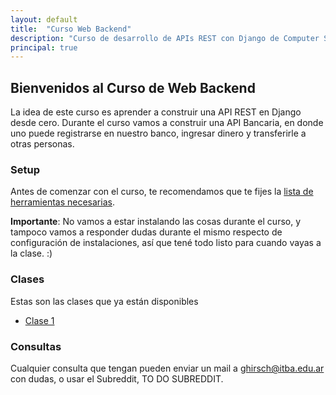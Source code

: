 ```yaml
---
layout: default
title:  "Curso Web Backend"
description: "Curso de desarrollo de APIs REST con Django de Computer Society ITBA"
principal: true
---
```


## Bienvenidos al Curso de Web Backend

La idea de este curso es aprender a construir una API REST en Django desde cero. Durante el curso vamos a construir una API Bancaria, en donde uno puede registrarse en nuestro banco, ingresar dinero y transferirle a otras personas.

### Setup

Antes de comenzar con el curso, te recomendamos que te fijes la [lista de herramientas necesarias](clases/clase-setup.md). 

**Importante**: No vamos a estar instalando las cosas durante el curso, y tampoco vamos a responder dudas durante el mismo respecto de configuración de instalaciones, así que tené todo listo para cuando vayas a la clase. :)

### Clases

Estas son las clases que ya están disponibles
- [Clase 1](clases/clase-1.md)

### Consultas

Cualquier consulta que tengan pueden enviar un mail a ghirsch@itba.edu.ar con dudas, o usar el Subreddit, TO DO SUBREDDIT.